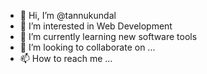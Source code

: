 - 👋 Hi, I’m @tannukundal
- 👀 I’m interested in Web Development
- 🌱 I’m currently learning new software tools
- 💞️ I’m looking to collaborate on ...
- 📫 How to reach me ...

<!---
tannukundal/tannukundal is a ✨ special ✨ repository because its `README.md` (this file) appears on your GitHub profile.
You can click the Preview link to take a look at your changes.
--->
